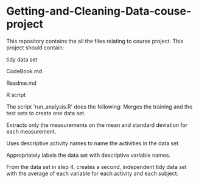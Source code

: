 # Getting-and-Cleaning-Data-couse-project
This repository contains the all the files relating to course project.
This project should contain:

tidy data set

CodeBook.md

Readme.md

R script

The script 'run_analysis.R' does the following:
Merges the training and the test sets to create one data set.

Extracts only the measurements on the mean and standard deviation for each measurement.

Uses descriptive activity names to name the activities in the data set

Appropriately labels the data set with descriptive variable names.

From the data set in step 4, creates a second, independent tidy data set with the average of each variable for each activity and each subject.
